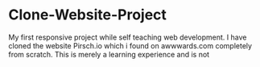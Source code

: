 # Clone-Website-Project
My first responsive project while self teaching web development. I have cloned the website Pirsch.io which i found on awwwards.com completely from scratch. This is merely a learning experience and is not 
